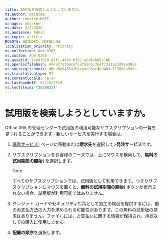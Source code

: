 ```yaml
---
title: 試用版を検索しようとしていますか。
ms.author: cmcatee
author: cmcatee-MSFT
manager: mnirkhe
ms.date: 3/2/2018
ms.audience: Admin
ms.topic: article
ROBOTS: NOINDEX, NOFOLLOW
localization_priority: Priority
ms.collection: Adm_O365
ms.custom: Adm_O365
ms.assetid: 12edf610-e7f1-4693-b767-a8d67b09c10b
ms.openlocfilehash: 97d8c721b8cef887a965c26ef7311a23d99a3802
ms.sourcegitcommit: d6ea5e9458a2b8ceaab3ac4bd483e1130b9a398a
ms.translationtype: MT
ms.contentlocale: ja-JP
ms.lasthandoff: 01/15/2019
ms.locfileid: "28298217"
---
```

# <a name="trying-to-find-a-trial"></a>試用版を検索しようとしていますか。

Office 365 の管理センターで試用版の利用可能なサブスクリプションの一覧を見つけることができます、新しいサービスを実行する場合は。
  
1. [購買サービス](https://go.microsoft.com/fwlink/p/?linkid=868433)] ページに移動または**請求先**を選択して\>**発注サービス**です。
    
2. サブスクリプションをお客様のニーズでは、上にマウスを検索して、**無料の試用期間の開始**] を選択します。
    
    > [!NOTE]
    > すべてのサブスクリプションでは、試用版として利用できます。つまりサブスクリプションにマウスを置くと、**無料の試用期間の開始**] ボタンが表示されない場合、試用版が利用可能ではありません。 
  
3. クレジット カードやセキュリティ対策として追加の検証を提供するには、他のお支払方法の入力を求められる可能性があります。この無料の試用版の請求はありません。ファイルには、お支払いに関する情報が保持され、承認なしでの購入に使用しません。
    
4. **配置の順序**を選択します。
    

